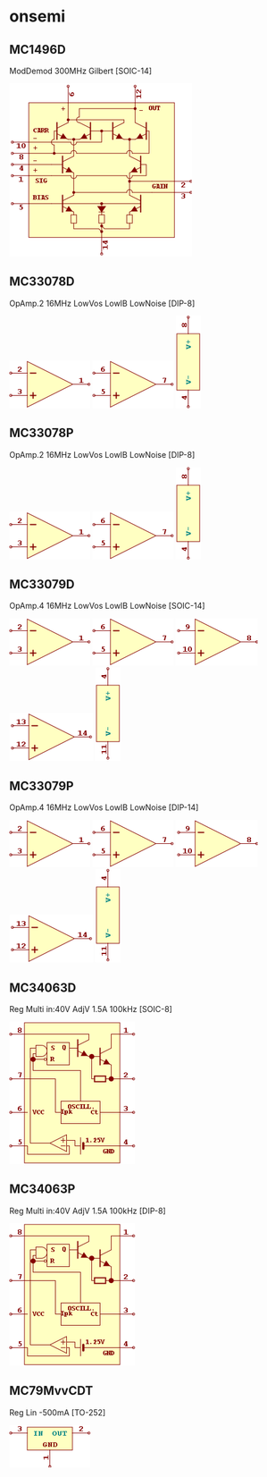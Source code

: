 # onsemi

## MC1496D
ModDemod 300MHz Gilbert [SOIC-14]

![MC1496D__1__1](/images/onsemi__MC1496D__1__1.png?raw=true) 

## MC33078D
OpAmp.2 16MHz LowVos LowIB LowNoise [DIP-8]

![MC33078D__1__1](/images/AnalogDevices__AD8552ARUZ__1__1.png?raw=true) 
![MC33078D__2__1](/images/AnalogDevices__AD8552ARUZ__2__1.png?raw=true) 
![MC33078D__3__1](/images/AnalogDevices__AD8552ARUZ__3__1.png?raw=true) 

## MC33078P
OpAmp.2 16MHz LowVos LowIB LowNoise [DIP-8]

![MC33078P__1__1](/images/AnalogDevices__AD8552ARUZ__1__1.png?raw=true) 
![MC33078P__2__1](/images/AnalogDevices__AD8552ARUZ__2__1.png?raw=true) 
![MC33078P__3__1](/images/AnalogDevices__AD8552ARUZ__3__1.png?raw=true) 

## MC33079D
OpAmp.4 16MHz LowVos LowIB LowNoise [SOIC-14]

![MC33079D__1__1](/images/AnalogDevices__AD8552ARUZ__1__1.png?raw=true) 
![MC33079D__2__1](/images/AnalogDevices__AD8552ARUZ__2__1.png?raw=true) 
![MC33079D__3__1](/images/AnalogDevices__AD8554ARUZ__3__1.png?raw=true) 
![MC33079D__4__1](/images/AnalogDevices__AD8554ARUZ__4__1.png?raw=true) 
![MC33079D__5__1](/images/AnalogDevices__AD8554ARUZ__5__1.png?raw=true) 

## MC33079P
OpAmp.4 16MHz LowVos LowIB LowNoise [DIP-14]

![MC33079P__1__1](/images/AnalogDevices__AD8552ARUZ__1__1.png?raw=true) 
![MC33079P__2__1](/images/AnalogDevices__AD8552ARUZ__2__1.png?raw=true) 
![MC33079P__3__1](/images/AnalogDevices__AD8554ARUZ__3__1.png?raw=true) 
![MC33079P__4__1](/images/AnalogDevices__AD8554ARUZ__4__1.png?raw=true) 
![MC33079P__5__1](/images/AnalogDevices__AD8554ARUZ__5__1.png?raw=true) 

## MC34063D
Reg Multi in:40V AdjV 1.5A 100kHz [SOIC-8]

![MC34063D__1__1](/images/onsemi__MC34063D__1__1.png?raw=true) 

## MC34063P
Reg Multi in:40V AdjV 1.5A 100kHz [DIP-8]

![MC34063P__1__1](/images/onsemi__MC34063D__1__1.png?raw=true) 

## MC79MvvCDT
Reg Lin -500mA [TO-252]

![MC79MvvCDT__1__1](/images/TexasInstruments__LM1117T-v.v__1__1.png?raw=true) 

